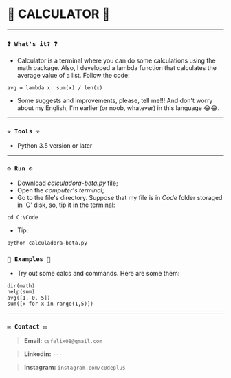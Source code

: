 # 🌟 CALCULATOR 🌟

----

### `❓ What's it? ❓`
* Calculator is a terminal where you can do some calculations using the math package. Also, I developed a lambda function that calculates the average value of a list. Follow the code:

```
avg = lambda x: sum(x) / len(x)
```

* Some suggests and improvements, please, tell me!!! And don't worry about my English, I'm earlier (or noob, whatever) in this language 😂😂.

----
### `⚒️ Tools ⚒️`
* Python 3.5 version or later

----
### `⚙️ Run ⚙️`
* Download *calculadora-beta.py* file;
* Open the *computer's terminal*;
* Go to the file's directory. Suppose that my file is in *Code* folder storaged in 'C' disk, so, tip it in the terminal:

```
cd C:\Code
```

* Tip:

```
python calculadora-beta.py
```

### `📝 Examples 📝`
* Try out some calcs and commands. Here are some them:

```
dir(math)
help(sum)
avg([1, 0, 5])
sum([x for x in range(1,5)])
```
----
### `✉️ Contact ✉️`

> **Email:** `csfelix08@gmail.com`

> **Linkedin:** `---`

> **Instagram:** `instagram.com/c0deplus`
